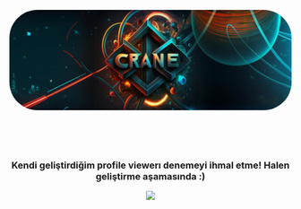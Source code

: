 

<p align=center>
<img style="border-radius:50px;" src="https://github.com/cranedevs/cranedevs/blob/main/cranethub.png" alt="">
</p>

<a href="https://github.com/Jurredr/github-widgetbox">
  <p align=center>
    <img src="https://github-widgetbox.vercel.app/api/profile?username=cranedevs&data=followers,repositories,stars,commits&theme=darkmode" alt="">
  </p>
</a>

<a href="https://github.com/Jurredr/github-widgetbox">
  <p align=center>
    <img src="https://github-widgetbox.vercel.app/api/skills?languages=js,kotlin,html,css,nodejs,express,discordjs&theme=darkmode" alt="">
  </p>
</a>

<h3 align="center">Kendi geliştirdiğim profile viewerı denemeyi ihmal etme! Halen geliştirme aşamasında :)</h3>
<a href="">
  <p align=center>
    <img width="650" src="https://discord-profile-preview.teatoneice.repl.co/587564522009788426" />
  </p>
</a>
